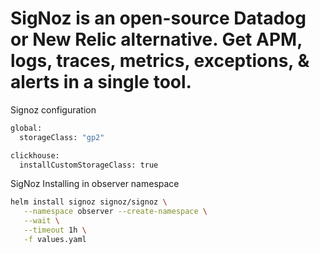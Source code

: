 # SigNoz is an open-source Datadog or New Relic alternative. Get APM, logs, traces, metrics, exceptions, & alerts in a single tool.

Signoz configuration

```bash
global:
  storageClass: "gp2"

clickhouse:
  installCustomStorageClass: true
```

SigNoz Installing in observer namespace

```bash
helm install signoz signoz/signoz \
   --namespace observer --create-namespace \
   --wait \
   --timeout 1h \
   -f values.yaml
```

